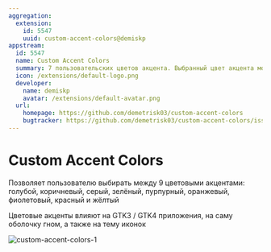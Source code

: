 ```yaml
---
aggregation:
  extension:
    id: 5547
    uuid: custom-accent-colors@demiskp
appstream:
  id: 5547
  name: Custom Accent Colors
  summary: 7 пользовательских цветов акцента. Выбранный цвет акцента может быть применён к приложениям GTK4/GTK3 и Gnome Shell.
  icon: /extensions/default-logo.png
  developer:
    name: demiskp
    avatar: /extensions/default-avatar.png
  url:
    homepage: https://github.com/demetrisk03/custom-accent-colors
    bugtracker: https://github.com/demetrisk03/custom-accent-colors/issues
---
```


# Custom Accent Colors

Позволяет пользователю выбирать между 9 цветовыми акцентами: голубой, коричневый, серый, зелёный, пурпурный, оранжевый, фиолетовый, красный и жёлтый

Цветовые акценты влияют на GTK3 / GTK4 приложения, на саму оболочку гном, а также на тему иконок

![custom-accent-colors-1](/extensions/custom-accent-colors/custom-accent-colors-1.png)

<!--@include: @extensions/.parts/show-install-steps.md-->
